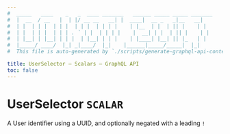 ```yaml
---
#  _____   ____    _   _  ____ _______   ______ _____ _____ _______
#  |  __  / __   |  | |/ __ __   __| |  ____|  __ _   _|__   __|
#  | |  | | |  | | |  | | |  | | | |    | |__  | |  | || |    | |
#  | |  | | |  | | | . ` | |  | | | |    |  __| | |  | || |    | |
#  | |__| | |__| | | |  | |__| | | |    | |____| |__| || |_   | |
#  |_____/ ____/  |_| _|____/  |_|    |______|_____/_____|  |_|
#  This file is auto-generated by `./scripts/generate-graphql-api-content.sh`.

title: UserSelector – Scalars – GraphQL API
toc: false
---
```

<!-- vale off -->
<h1 class="has-pills" data-algolia-exclude>
  UserSelector
  <span class="pill pill--scalar pill--normal-case pill--large"><code>SCALAR</code></span>
</h1>
<!-- vale on -->


A User identifier using a UUID, and optionally negated with a leading `!`

